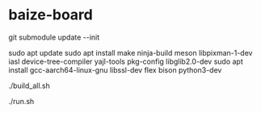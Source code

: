# baize-board

git submodule update --init

sudo apt update
sudo apt install make ninja-build meson libpixman-1-dev iasl device-tree-compiler yajl-tools pkg-config libglib2.0-dev
sudo apt install gcc-aarch64-linux-gnu libssl-dev flex bison python3-dev

./build_all.sh

./run.sh
